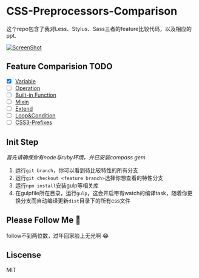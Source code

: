 CSS-Preprocessors-Comparison
============================

这个repo包含了我对Less、Stylus、Sass三者的feature比较代码，以及相应的ppt.

[![ScreenShot](https://raw.github.com/abruzzihraig/CSS-Preprocessors-Comparison/master/screenshot.png)](http://slides.com/abruzzihraig/css-preprocessors-comparison)

## Feature Comparision TODO 
- [x] [Variable](https://github.com/abruzzihraig/CSS-Preprocessors-Comparison/tree/variable/origin)
- [ ] [Operation]()
- [ ] [Built-in Function]()
- [ ] [Mixin]()
- [ ] [Extend]()
- [ ] [Loop&Condition]()
- [ ] [CSS3-Prefixes]()

## Init Step
*首先请确保你有node与ruby环境，并已安装compass gem*  

1. 运行`git branch`，你可以看到待比较特性的所有分支  
2. 运行`git checkout <feature branch>`选择你想查看的特性分支  
3. 运行`npm install`安装gulp等相关库  
4. 在gulpfile所在目录，运行`gulp`，这会开启带有watch的编译task，随着你更换分支而自动编译更新`dist`目录下的所有css文件  

## Please Follow Me :pray:
follow不到两位数，过年回家脸上无光啊 :joy:

## Liscense
MIT
